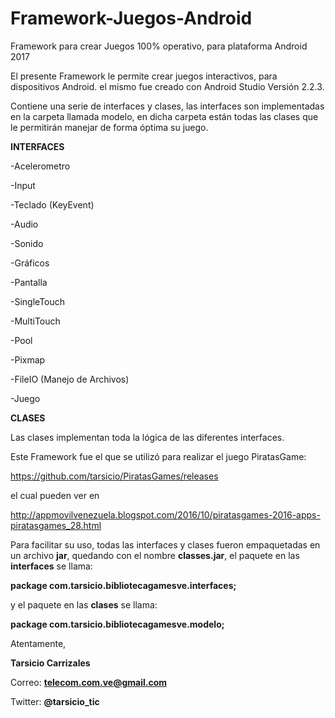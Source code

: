# Framework-Juegos-Android
Framework para crear Juegos 100% operativo, para plataforma Android 2017

El presente Framework le permite crear juegos interactivos, para dispositivos Android. el mismo fue creado con Android Studio Versión 2.2.3.

Contiene una serie de interfaces y clases, las interfaces son implementadas en la carpeta llamada modelo, en dicha carpeta están todas las clases que le permitirán manejar de forma óptima su juego.

<b>INTERFACES</b>

-Acelerometro<p>
-Input<p>
-Teclado (KeyEvent)<p>
-Audio<p>
-Sonido<p>
-Gráficos<p>
-Pantalla<p>
-SingleTouch<p>
-MultiTouch<p>
-Pool<p>
-Pixmap<p>
-FileIO (Manejo de Archivos)<p>
-Juego<p>

<b>CLASES</b>

Las clases implementan toda la lógica de las diferentes interfaces.

Este Framework fue el que se utilizó para realizar el juego PiratasGame:<p> https://github.com/tarsicio/PiratasGames/releases <p>el cual pueden ver en<p> http://appmovilvenezuela.blogspot.com/2016/10/piratasgames-2016-apps-piratasgames_28.html 

Para facilitar su uso, todas las interfaces y clases fueron empaquetadas en un archivo <b>jar</b>, quedando con el nombre <b>classes.jar</b>, el paquete en las <b>interfaces</b> se llama:<p> <b>package com.tarsicio.bibliotecagamesve.interfaces;</b><p> y el paquete en las <b>clases</b> se llama:<p> <b>package com.tarsicio.bibliotecagamesve.modelo;</b> 

Atentamente,<p>

<b>Tarsicio Carrizales</b><p>

Correo: <b>telecom.com.ve@gmail.com</b><p>

Twitter: <b>@tarsicio_tic</b>

